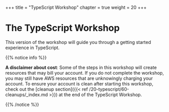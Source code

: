 +++
title = "TypeScript Workshop"
chapter = true
weight = 20
+++

# The TypeScript Workshop

This version of the workshop will guide you through a getting started experience in TypeScript.

{{% notice info %}}

**A disclaimer about cost**: Some of the steps in this workshop will create resources that
may bill your account. If you do not complete the workshop, you may still have AWS resources 
that are unknowingly charging your account. To ensure your account is clean after starting
this workshop, check out the [cleanup section]({{< ref /20-typescript/60-cleanups/_index.md >}}) at the end of the TypeScript Workshop.

{{% /notice %}}
